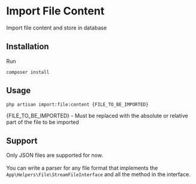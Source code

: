 # Import File Content

Import file content and store in database

## Installation

Run

```
composer install
```

## Usage

```
php artisan import:file:content {FILE_TO_BE_IMPORTED}
```

{FILE_TO_BE_IMPORTED} - Must be replaced with the absolute or relative part of the file to be imported

## Support

Only JSON files are supported for now. <br><br>
You can write a parser for any file format that implements the `App\Helpers\File\StreamFileInterface` and all the method
in the interface.
